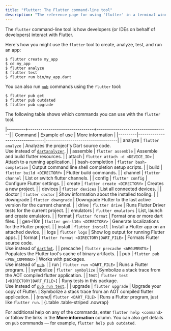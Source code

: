 ```yaml
---
title: "flutter: The Flutter command-line tool"
description: "The reference page for using 'flutter' in a terminal window."
---
```


The `flutter` command-line tool is how developers (or IDEs on behalf of developers) interact with Flutter.

Here's how you might use the `flutter` tool to create, analyze, test, and run an app:

```terminal
$ flutter create my_app
$ cd my_app
$ flutter analyze
$ flutter test
$ flutter run bin/my_app.dart
```

You can also run [`pub`][] commands using the `flutter` tool:

```terminal
$ flutter pub get
$ flutter pub outdated
$ flutter pub upgrade
```

The following table shows which commands you can use with the `flutter` tool.

|---------+--------------------------------+-----------------------------------|
| Command | Example of use                 | More information                  |
|---------|--------------------------------|-----------------------------------|
| analyze | `flutter analyze`     | Analyzes the project's Dart source code.<br>Use instead of [`dartanalyzer`][]. |
| assemble | `flutter assemble` | Assemble and build flutter resources. |
| attach | `flutter attach -d <DEVICE_ID>` | Attach to a running application. |
| bash-completion | `flutter bash-completion` | Output command line shell completion setup scripts. |
| build | `flutter build <DIRECTORY>` | Flutter build commands. |
| channel | `flutter channel` | List or switch flutter channels. |
| config | `flutter config` | Configure Flutter settings. |
| create  | `flutter create <DIRECTORY>`      | Creates a new project. |
| devices | `flutter devices` | List all connected devices. |
| doctor | `flutter doctor` | Show information about the installed tooling. |
| downgrade | `flutter downgrade` | Downgrade Flutter to the last active version for the current channel. |
| drive | `flutter drive` | Runs Flutter Driver tests for the current project. |
| emulators | `flutter emulators` | List, launch and create emulators. |
| format | `flutter format` | Format one or more dart files. |
| gen-l10n | `flutter gen-l10n <DIRECTORY>` | Generate localizations for the Flutter project. |
| install | `flutter install` | Install a Flutter app on an attached device. |
| logs | `flutter logs` | Show log output for running Flutter apps. | 
| format  | `flutter format <DIRECTORY|DART_FILE>` | Formats Flutter source code.<br>Use instead of [`dartfmt`][]. | 
| precache | `flutter precache <ARGUMENTS>` | Populates the Flutter tool's cache of binary artifacts. |
| pub     | `flutter pub <PUB_COMMAND>`       | Works with packages.<br>Use instead of [`pub`][]. | 
| run     | `flutter run <DART_FILE>`         | Runs a Flutter program. | 
| symbolize | `flutter symbolize` | Symbolize a stack trace from the AOT compiled flutter application. |
| test    | `flutter test [<DIRECTORY|DART_FILE>]` | Runs tests in this package.<br>Use instead of [`pub run test`][`pub`]. |
| upgrade | `flutter upgrade` | Upgrade your copy of Flutter. | Symbolize a stack trace from an AOT compiled flutter application. |
| _(none)_| `flutter <DART_FILE>`             | Runs a Flutter program, just like `flutter run`. |
{:.table .table-striped .nowrap}

For additional help on any of the commands, enter `flutter help <command>`
or follow the links in the **More information** column.
You can also get details on `pub` commands — for example,
`flutter help pub outdated`.

[`dartanalyzer`]: {{site.dart-site}}/tools/dartanalyzer
[`dartfmt`]: {{site.dart-site}}/tools/dartfmt
[`pub`]: {{site.dart-site}}/tools/pub/cmd
